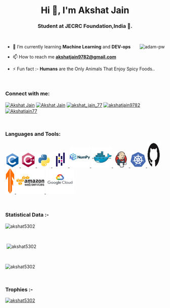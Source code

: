 <h1 align="center">Hi 👋, I'm Akshat Jain</h1>
<h3 align="center">Student at JECRC Foundation,India 🌟.</h3>

<br>

<p><img align="right" src="https://media.giphy.com/media/qgQUggAC3Pfv687qPC/giphy.gif" alt="adam-pw" /></p>


- 🌱 I’m currently learning **Machine Learning** and **DEV-ops**

- 📫 How to reach me **akshatjain9782@gmail.com**

- ⚡ Fun fact :- **Humans** are the Only Animals That Enjoy Spicy Foods..

<br>

<h3 align="left">Connect with me:</h3>
<p align="left">
  <a href="https://www.linkedin.com/in/akshat-jain-105181191" target="blank"><img align="center"
      src="https://raw.githubusercontent.com/rahuldkjain/github-profile-readme-generator/master/src/images/icons/Social/linked-in-alt.svg"
      alt="Akshat Jain" height="30" width="40" /></a> 
  <a href="https://www.facebook.com/profile.php?id=100009859595450" target="blank"><img align="center"
      src="https://raw.githubusercontent.com/rahuldkjain/github-profile-readme-generator/master/src/images/icons/Social/facebook.svg"
      alt="Akshat Jain" height="30" width="40" /></a> 
  <a href="https://instagram.com/akshat_jain_77" target="blank"><img align="center"
      src="https://raw.githubusercontent.com/rahuldkjain/github-profile-readme-generator/master/src/images/icons/Social/instagram.svg"
      alt="akshat_jain_77" height="30" width="40" /></a> 
  <a href="https://www.hackerrank.com/akshatjain9782" target="blank"><img align="center"
      src="https://raw.githubusercontent.com/rahuldkjain/github-profile-readme-generator/master/src/images/icons/Social/hackerrank.svg"
      alt="akshatjain9782" height="30" width="40" /></a> 
 <a href="https://twitter.com/Akshatjain77?t=QFC3s09bTQkhYv0mgfHo-w&s=08" target="blank"><img align="center"
      src="https://raw.githubusercontent.com/rahuldkjain/github-profile-readme-generator/master/src/images/icons/Social/twitter.svg"
      alt="Akshatjain77" height="30" width="40" /></a> 
</p>

<br>

<h3 align="left">Languages and Tools:</h3>
<p align="left"><a href="https://www.cprogramming.com/" target="_blank"
    rel="noreferrer"> <img src="https://raw.githubusercontent.com/devicons/devicon/master/icons/c/c-original.svg"
      alt="c" width="45" height="45" /> </a>  <a href="https://www.w3schools.com/cpp/" target="_blank" rel="noreferrer">
    <img src="https://raw.githubusercontent.com/devicons/devicon/master/icons/cplusplus/cplusplus-original.svg"
      alt="cplusplus" width="47" height="47" /> </a>  <a href="https://www.python.org" target="_blank" rel="noreferrer"> <img
      src="https://raw.githubusercontent.com/devicons/devicon/master/icons/python/python-original.svg" alt="python"
      width="45" height="45" /> </a>  <a href="https://pandas.pydata.org/" target="_blank" rel="noreferrer">
    <img
      src="https://raw.githubusercontent.com/devicons/devicon/2ae2a900d2f041da66e950e4d48052658d850630/icons/pandas/pandas-original.svg"
      alt="pandas" width="50" height="50" /> </a>  <a href="https://numpy.org/" target="_blank" rel="noreferrer"> <img
      src="https://github.com/devicons/devicon/blob/master/icons/numpy/numpy-original-wordmark.svg" alt="Numpy"
      width="65" height="65" /> </a> <a href="https://www.docker.com/" target="_blank"
    rel="noreferrer"> <img
      src="https://github.com/devicons/devicon/blob/master/icons/docker/docker-original.svg" alt="Docker"
      width="65" height="65" /> </a>  <a href="https://www.jenkins.io/" target="_blank" rel="noreferrer"> <img
      src="https://github.com/devicons/devicon/blob/master/icons/jenkins/jenkins-original.svg" alt="jenkins"
      width="50" height="50" /> </a> <a href="https://kubernetes.io/" target="_blank" rel="noreferrer"> <img
      src="https://github.com/devicons/devicon/blob/master/icons/kubernetes/kubernetes-plain.svg" alt="kubernetes"
      width="50" height="50" /> </a> <a href="https://docs.github.com/en" target="_blank" rel="noreferrer"> <img
      src="https://github.com/devicons/devicon/blob/master/icons/github/github-original.svg" alt="GitHub"
      width="40" height="80" /> </a>  <a href="https://www.tensorflow.org/resources/learn-ml?gclid=EAIaIQobChMIjPWZm6bV9gIVSAVgCh1Jfg18EAAYASAAEgJc-vD_BwE" target="_blank" rel="noreferrer"> <img
      src="https://github.com/devicons/devicon/blob/master/icons/tensorflow/tensorflow-original.svg" alt="TensorFlow"
      width="30" height="80" /> </a> <a href="https://aws.amazon.com/" target="_blank" rel="noreferrer"> <img
      src="https://github.com/devicons/devicon/blob/master/icons/amazonwebservices/amazonwebservices-original-wordmark.svg"
      alt="AWS" width="90" height="80" /> </a> <a href="https://cloud.google.com/gcp/?utm_source=google&utm_medium=cpc&utm_campaign=japac-IN-all-en-dr-bkws-all-all-trial-e-dr-1009882&utm_content=text-ad-none-none-DEV_c-CRE_498697929826-ADGP_Hybrid%20%7C%20BKWS%20-%20EXA%20%7C%20Txt%20~%20GCP%20~%20General_cloud%20computing%20-%20cloud-KWID_43700024740317745-kwd-316837059054&userloc_9061781-network_g&utm_term=KW_gcp%20documentation&ds_rl=1264446&gclid=EAIaIQobChMIguji4q3V9gIVS8EWBR33qA-gEAAYASAAEgIv8_D_BwE&gclsrc=aw.ds" target="_blank" rel="noreferrer"> <img
      src="https://github.com/devicons/devicon/blob/master/icons/googlecloud/googlecloud-original-wordmark.svg"
      alt="GCP" width="90" height="80" /> </a> </p>
     
      

<br>

<h3>Statistical Data :-</h3>
<p><img align="center"
    src="https://github-readme-stats.vercel.app/api/top-langs?username=akshat5302&show_icons=true&locale=en&bg_color=0d1117&text_color=ffffff&layout=compact"
    alt="akshat5302" 
    bg_color=#808080/></p>

<br>

<p>&nbsp;<img align="center" src="https://github-readme-stats.vercel.app/api?username=akshat5302&show_icons=true&locale=en&bg_color=0d1117&text_color=ffffff&repo=convoychat"
    alt="akshat5302" /></p>

<br>

<p><img align="center" src="https://github-readme-streak-stats.herokuapp.com/?user=akshat5302&theme=dark&background=0d1117&date_format=M%20j%5B%2C%20Y%5D" alt="akshat5302" /></p>

<br>

<h3>Trophies :-</h3>
<p align="left"> <a href="https://github.com/ryo-ma/github-profile-trophy"><img
      src="https://github-profile-trophy.vercel.app/?username=akshat5302&bg_color=0d1117&text_color=ffffff" alt="akshat5302" /></a> </p> 
      
<p align="left"> <a href="https://twitter.com/" target="blank"><img
      src="https://img.shields.io/twitter/follow/?logo=twitter&style=for-the-badge" alt="" /></a> </p>
